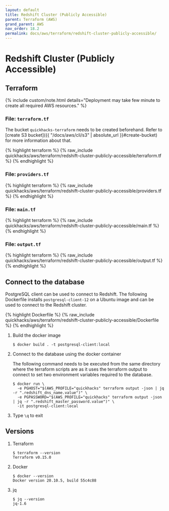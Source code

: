 ```yaml
---
layout: default
title: Redshift Cluster (Publicly Accessible)
parent: Terraform (AWS)
grand_parent: AWS
nav_order: 18.2
permalink: docs/aws/terraform/redshift-cluster-publicly-accessible/
---
```


# Redshift Cluster (Publicly Accessible)

## Terraform

{% include custom/note.html details="Deployment may take few minute to create all required AWS resources." %}

### File: `terraform.tf`

The bucket `quickhacks-terraform` needs to be created beforehand. Refer to
[create S3 bucket]({{ "/docs/aws/cli/s3" | absolute_url }}#create-bucket) for more information about that.

{% highlight terraform %}
{% raw_include quickhacks/aws/terraform/redshift-cluster-publicly-accessible/terraform.tf %}
{% endhighlight %}

### File: `providers.tf`

{% highlight terraform %}
{% raw_include quickhacks/aws/terraform/redshift-cluster-publicly-accessible/providers.tf %}
{% endhighlight %}

### File: `main.tf`

{% highlight terraform %}
{% raw_include quickhacks/aws/terraform/redshift-cluster-publicly-accessible/main.tf %}
{% endhighlight %}

### File: `output.tf`

{% highlight terraform %}
{% raw_include quickhacks/aws/terraform/redshift-cluster-publicly-accessible/output.tf %}
{% endhighlight %}

## Connect to the database

PostgreSQL client can be used to connect to Redshift. The following Dockerfile installs `postgresql-client-12` on a
Ubuntu image and can be used to connect to the Redshift cluster.

{% highlight Dockerfile %}
{% raw_include quickhacks/aws/terraform/redshift-cluster-publicly-accessible/Dockerfile %}
{% endhighlight %}

1. Build the docker image

   ```console
   $ docker build . -t postgresql-client:local 
   ```

1. Connect to the database using the docker container

   The following command needs to be executed from the same directory where the terraform scripts are as it uses the
   terraform output to connect to set two environment variables required to the database.

   ```console
   $ docker run \
     -e PGHOST="$(AWS_PROFILE="quickhacks" terraform output -json | jq -r ".redshift_dns_name.value")" \
     -e PGPASSWORD="$(AWS_PROFILE="quickhacks" terraform output -json | jq -r ".redshift_master_password.value")" \
     -it postgresql-client:local 
   ```

1. Type `\q` to exit

## Versions

1. Terraform

    ```console
    $ terraform --version
    Terraform v0.15.0
    ```

1. Docker

    ```console
    $ docker --version
    Docker version 20.10.5, build 55c4c88
    ```

1. jq

   ```console
   $ jq --version
   jq-1.6
   ```
